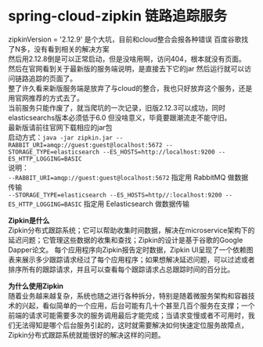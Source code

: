 # spring-cloud-zipkin 链路追踪服务
zipkinVersion = '2.12.9' 是个大坑，目前和cloud整合会报各种错误
百度谷歌找了N多，没有看到相关的解决方案  
然后用2.12.8倒是可以正常启动，但是没啥用啊，访问404，根本就没有页面。  
然后在官网看到关于最新版的服务端说明，是直接去下它的jar 然后运行就可以访问链路追踪的页面了。  
整了许久看来新版服务端是放弃了与cloud的整合，我也只好放弃这个服务，还是用官网推荐的方式去了。  
当前服务只能作废了，就当爬坑的一次记录，旧版2.12.3可以成功，同时elasticsearchs版本必须低于6.0 但没啥意义，毕竟要跟潮流走不能守旧。    
最新版请前往官网下载相应的jar包  
启动方式：`java -jar zipkin.jar --RABBIT_URI=amqp://guest:guest@localhost:5672 --STORAGE_TYPE=elasticsearch --ES_HOSTS=http://localhost:9200 --ES_HTTP_LOGGING=BASIC`  
说明：  
`--RABBIT_URI=amqp://guest:guest@localhost:5672` 指定用 RabbitMQ 做数据传输  
`--STORAGE_TYPE=elasticsearch --ES_HOSTS=http//:localhost:9200 --ES_HTTP_LOGGING=BASIC` 指定用 Eelasticsearch 做数据传输
  
**Zipkin是什么**  
Zipkin分布式跟踪系统；它可以帮助收集时间数据，解决在microservice架构下的延迟问题；它管理这些数据的收集和查找；Zipkin的设计是基于谷歌的Google Dapper论文。
每个应用程序向Zipkin报告定时数据，Zipkin UI呈现了一个依赖图表来展示多少跟踪请求经过了每个应用程序；如果想解决延迟问题，可以过滤或者排序所有的跟踪请求，并且可以查看每个跟踪请求占总跟踪时间的百分比。

**为什么使用Zipkin**  
随着业务越来越复杂，系统也随之进行各种拆分，特别是随着微服务架构和容器技术的兴起，看似简单的一个应用，后台可能有几十个甚至几百个服务在支撑；一个前端的请求可能需要多次的服务调用最后才能完成；当请求变慢或者不可用时，我们无法得知是哪个后台服务引起的，这时就需要解决如何快速定位服务故障点，Zipkin分布式跟踪系统就能很好的解决这样的问题。